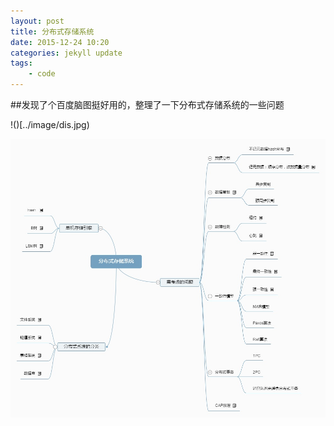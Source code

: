 ```yaml
---
layout: post
title: 分布式存储系统
date: 2015-12-24 10:20
categories: jekyll update
tags:
    - code
---
```


##发现了个百度脑图挺好用的，整理了一下分布式存储系统的一些问题

!()[../image/dis.jpg)

![](../image/dis.jpg)